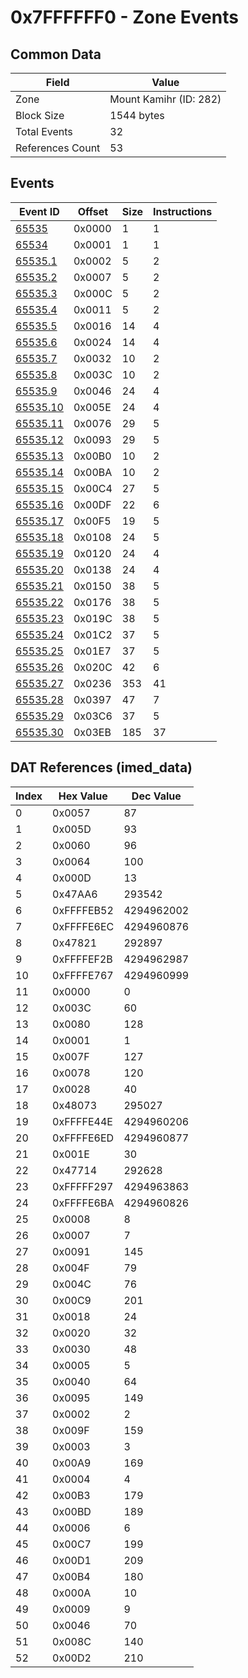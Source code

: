 # 0x7FFFFFF0 - Zone Events

## Common Data

| Field            | Value                  |
|------------------|------------------------|
| Zone             | Mount Kamihr (ID: 282) |
| Block Size       | 1544 bytes             |
| Total Events     | 32                     |
| References Count | 53                     |

## Events

| Event ID                  | Offset   |   Size |   Instructions |
|---------------------------|----------|--------|----------------|
| [65535](./65535.md)       | 0x0000   |      1 |              1 |
| [65534](./65534.md)       | 0x0001   |      1 |              1 |
| [65535.1](./65535.1.md)   | 0x0002   |      5 |              2 |
| [65535.2](./65535.2.md)   | 0x0007   |      5 |              2 |
| [65535.3](./65535.3.md)   | 0x000C   |      5 |              2 |
| [65535.4](./65535.4.md)   | 0x0011   |      5 |              2 |
| [65535.5](./65535.5.md)   | 0x0016   |     14 |              4 |
| [65535.6](./65535.6.md)   | 0x0024   |     14 |              4 |
| [65535.7](./65535.7.md)   | 0x0032   |     10 |              2 |
| [65535.8](./65535.8.md)   | 0x003C   |     10 |              2 |
| [65535.9](./65535.9.md)   | 0x0046   |     24 |              4 |
| [65535.10](./65535.10.md) | 0x005E   |     24 |              4 |
| [65535.11](./65535.11.md) | 0x0076   |     29 |              5 |
| [65535.12](./65535.12.md) | 0x0093   |     29 |              5 |
| [65535.13](./65535.13.md) | 0x00B0   |     10 |              2 |
| [65535.14](./65535.14.md) | 0x00BA   |     10 |              2 |
| [65535.15](./65535.15.md) | 0x00C4   |     27 |              5 |
| [65535.16](./65535.16.md) | 0x00DF   |     22 |              6 |
| [65535.17](./65535.17.md) | 0x00F5   |     19 |              5 |
| [65535.18](./65535.18.md) | 0x0108   |     24 |              5 |
| [65535.19](./65535.19.md) | 0x0120   |     24 |              4 |
| [65535.20](./65535.20.md) | 0x0138   |     24 |              4 |
| [65535.21](./65535.21.md) | 0x0150   |     38 |              5 |
| [65535.22](./65535.22.md) | 0x0176   |     38 |              5 |
| [65535.23](./65535.23.md) | 0x019C   |     38 |              5 |
| [65535.24](./65535.24.md) | 0x01C2   |     37 |              5 |
| [65535.25](./65535.25.md) | 0x01E7   |     37 |              5 |
| [65535.26](./65535.26.md) | 0x020C   |     42 |              6 |
| [65535.27](./65535.27.md) | 0x0236   |    353 |             41 |
| [65535.28](./65535.28.md) | 0x0397   |     47 |              7 |
| [65535.29](./65535.29.md) | 0x03C6   |     37 |              5 |
| [65535.30](./65535.30.md) | 0x03EB   |    185 |             37 |

## DAT References (imed_data)

|   Index | Hex Value   |   Dec Value |
|---------|-------------|-------------|
|       0 | 0x0057      |          87 |
|       1 | 0x005D      |          93 |
|       2 | 0x0060      |          96 |
|       3 | 0x0064      |         100 |
|       4 | 0x000D      |          13 |
|       5 | 0x47AA6     |      293542 |
|       6 | 0xFFFFEB52  |  4294962002 |
|       7 | 0xFFFFE6EC  |  4294960876 |
|       8 | 0x47821     |      292897 |
|       9 | 0xFFFFEF2B  |  4294962987 |
|      10 | 0xFFFFE767  |  4294960999 |
|      11 | 0x0000      |           0 |
|      12 | 0x003C      |          60 |
|      13 | 0x0080      |         128 |
|      14 | 0x0001      |           1 |
|      15 | 0x007F      |         127 |
|      16 | 0x0078      |         120 |
|      17 | 0x0028      |          40 |
|      18 | 0x48073     |      295027 |
|      19 | 0xFFFFE44E  |  4294960206 |
|      20 | 0xFFFFE6ED  |  4294960877 |
|      21 | 0x001E      |          30 |
|      22 | 0x47714     |      292628 |
|      23 | 0xFFFFF297  |  4294963863 |
|      24 | 0xFFFFE6BA  |  4294960826 |
|      25 | 0x0008      |           8 |
|      26 | 0x0007      |           7 |
|      27 | 0x0091      |         145 |
|      28 | 0x004F      |          79 |
|      29 | 0x004C      |          76 |
|      30 | 0x00C9      |         201 |
|      31 | 0x0018      |          24 |
|      32 | 0x0020      |          32 |
|      33 | 0x0030      |          48 |
|      34 | 0x0005      |           5 |
|      35 | 0x0040      |          64 |
|      36 | 0x0095      |         149 |
|      37 | 0x0002      |           2 |
|      38 | 0x009F      |         159 |
|      39 | 0x0003      |           3 |
|      40 | 0x00A9      |         169 |
|      41 | 0x0004      |           4 |
|      42 | 0x00B3      |         179 |
|      43 | 0x00BD      |         189 |
|      44 | 0x0006      |           6 |
|      45 | 0x00C7      |         199 |
|      46 | 0x00D1      |         209 |
|      47 | 0x00B4      |         180 |
|      48 | 0x000A      |          10 |
|      49 | 0x0009      |           9 |
|      50 | 0x0046      |          70 |
|      51 | 0x008C      |         140 |
|      52 | 0x00D2      |         210 |
